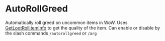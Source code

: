 # AutoRollGreed
Automatically roll greed on uncommon items in WoW. 
Uses [GetLootRollItemInfo](https://wow.gamepedia.com/API_GetLootRollItemInfo) to get the quality of the item. 
Can enable or disable by the slash commands `/autorollgreed` or `/arg`
